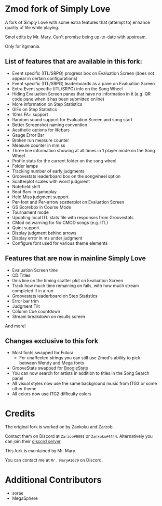 # Zmod fork of Simply Love

A fork of Simply Love with some extra features that (attempt to) enhance quality of life while playing.

Smol edits by Mr. Mary. Can't promise being up-to-date with upstream.

Only for itgmania.

## List of features that are available in this fork:

  * Event specific (ITL/SRPG) progress box on Evaluation Screen (does not appear in certain configurations)
  * Event specific (ITL/SRPG) leaderboards as a pane on Evaluation Screen
  * Extra Event specific (ITL/SRPG) info on the Song Wheel
  * Hiding Evaluation Screen panes that have no information in it (e.g. QR code pane when it has been submitted online)
  * More information on Step Statistics
  * GIFs on Step Statistics
  * 10ms FA+ support
  * Random sound support for Evaluation Screen and song start
  * Better Screenshot naming convention
  * Aesthetic options for lifebars
  * Gauge Error Bar
  * Broken run measure counter
  * Measure counter in mm:ss
  * Three line information showing at all times in 1 player mode on the Song Wheel
  * Profile stats for the current folder on the song wheel
  * Folder lamps
  * Tracking number of early judgments
  * Groovestats leaderboard box on the songwheel option
  * Scatterplot scales with worst judgment
  * Notefield shift
  * Beat Bars in gameplay
  * Held Miss judgment support
  * Per-foot and Per-arrow scatterplot on Evaluation Screen
  * GS Scorebox in Course Mode
  * Tournament mode
  * Updating local ITL stats file with responses from Groovestats
  * CMod on warning for No CMOD songs (e.g. ITL)
  * Quint support
  * Display judgment behind arrows
  * Display error in ms under judgment
  * Configure font used for various theme elements

## Features that are now in mainline Simply Love

  * Evaluation Screen time
  * CD Titles
  * 0ms line on the timing scatter plot on Evaluation Screen
  * Track how much time remaining on fails, with how much stream completed if in a run
  * Groovestats leaderboard on Step Statistics
  * Error bar trim
  * Judgment Tilt
  * Column Cue countdown
  * Stream breakdown on results screen

  And more!

## Changes exclusive to this fork

  * Most fonts swapped for Futura
    * For unaffected strings you can still use Zmod's ability to pick between Wendy and Mega fonts
  * GrooveStats swapped for [BoogieStats](https://github.com/florczakraf/boogie-stats/)
  * You can now search for artists in addition to titles in the Song Search panel
  * All visual styles now use the same background music from ITG3 or some other theme
  * All colors now use ITG2 difficulty colors


# Credits

The original fork is worked on by Zankoku and Zarzob.

Contact them on Discord at `Zarzob#0001` or `Zankoku#4444`. Alternatively you can join their [discord server](https://discord.gg/zarzob)

This fork is maintained by Mr. Mary.

You can contact me at `Mr. Mary#1679` on Discord.

# Additional Contributors

  * sorae
  * MegaSphere
